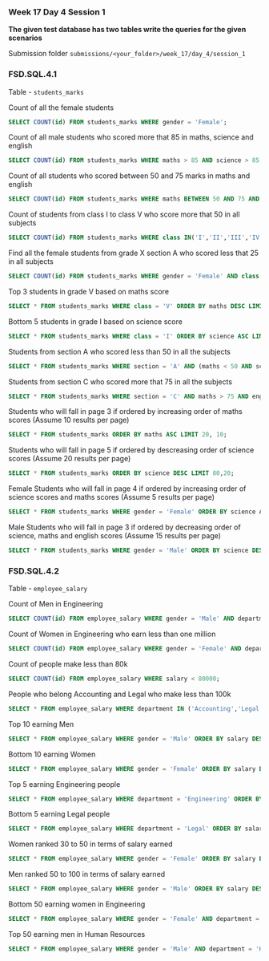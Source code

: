 ### Week 17 Day 4 Session 1

**The given test database has two tables write the queries for the given scenarios**

Submission folder `submissions/<your_folder>/week_17/day_4/session_1`

### FSD.SQL.4.1

Table - `students_marks`

Count of all the female students

```sql
SELECT COUNT(id) FROM students_marks WHERE gender = 'Female';
```

Count of all male students who scored more that 85 in maths, science and english

```sql
SELECT COUNT(id) FROM students_marks WHERE maths > 85 AND science > 85 AND english > 85;
```

Count of all students who scored between 50 and 75 marks in maths and english

```sql
SELECT COUNT(id) FROM students_marks WHERE maths BETWEEN 50 AND 75 AND english BETWEEN 50 AND 75;
```

Count of students from class I to class V who score more that 50 in all subjects

```sql
SELECT COUNT(id) FROM students_marks WHERE class IN('I','II','III','IV','V') AND (maths > 50 AND english > 50 AND science > 50);
```

Find all the female students from grade X  section A who scored  less that 25 in all subjects

```sql
SELECT COUNT(id) FROM students_marks WHERE gender = 'Female' AND class = 'X' AND section = 'A' AND (maths < 25 AND science < 25 AND english < 25);
```

Top 3 students in grade V based on maths score

```sql
SELECT * FROM students_marks WHERE class = 'V' ORDER BY maths DESC LIMIT 3;
```

Bottom 5 students in grade I based on science score

```sql
SELECT * FROM students_marks WHERE class = 'I' ORDER BY science ASC LIMIT 5;
```

Students from section A who scored less than 50 in all the subjects

```sql
SELECT * FROM students_marks WHERE section = 'A' AND (maths < 50 AND science < 50 AND english < 50);
```

Students from section C who scored more that 75 in all the subjects

```sql
SELECT * FROM students_marks WHERE section = 'C' AND maths > 75 AND english > 75 AND science > 75;
```

Students who will fall in page 3 if ordered by increasing order of maths scores (Assume 10 results per page)

```sql
SELECT * FROM students_marks ORDER BY maths ASC LIMIT 20, 10;
```

Students who will fall in page 5 if ordered by descreasing order of science scores (Assume 20 results per page)

```sql
SELECT * FROM students_marks ORDER BY science DESC LIMIT 80,20;
```


Female Students who will fall in page 4 if ordered by increasing order of science scores and maths scores (Assume 5 results per page)

```sql
SELECT * FROM students_marks WHERE gender = 'Female' ORDER BY science ASC, maths ASC LIMIT 15,5;
```

Male Students who will fall in page 3 if ordered by decreasing order of science, maths and english scores (Assume 15 results per page)

```sql
SELECT * FROM students_marks WHERE gender = 'Male' ORDER BY science DESC, maths DESC, english DESC LIMIT 30,15;
```

### FSD.SQL.4.2

Table - `employee_salary`

Count of Men in Engineering

```sql
SELECT COUNT(id) FROM employee_salary WHERE gender = 'Male' AND department = 'Engineering';
```

Count of Women in Engineering who earn less than one million

```sql
SELECT COUNT(id) FROM employee_salary WHERE gender = 'Female' AND department = 'Engineering' AND salary < 1000000;
```

Count of people make less than 80k

```sql
SELECT COUNT(id) FROM employee_salary WHERE salary < 80000;
```

People who belong Accounting and Legal who make less than 100k 

```sql
SELECT * FROM employee_salary WHERE department IN ('Accounting','Legal') AND salary < 100000;
```

Top 10 earning Men

```sql
SELECT * FROM employee_salary WHERE gender = 'Male' ORDER BY salary DESC LIMIT 10;
```

Bottom 10 earning Women

```sql
SELECT * FROM employee_salary WHERE gender = 'Female' ORDER BY salary DESC LIMIT 10;
```

Top 5 earning Engineering people

```sql
SELECT * FROM employee_salary WHERE department = 'Engineering' ORDER BY salary DESC LIMIT 5;
```

Bottom 5 earning Legal people

```sql
SELECT * FROM employee_salary WHERE department = 'Legal' ORDER BY salary ASC LIMIT 5;
```

Women ranked 30 to 50 in terms of salary earned

```sql
SELECT * FROM employee_salary WHERE gender = 'Female' ORDER BY salary DESC LIMIT 30,20;
```

Men ranked 50 to 100 in terms of salary earned

```sql
SELECT * FROM employee_salary WHERE gender = 'Male' ORDER BY salary DESC LIMIT 50,50;
```

Bottom 50 earning women in Engineering

```sql
SELECT * FROM employee_salary WHERE gender = 'Female' AND department = 'Engineering' ORDER BY salary ASC LIMIT 50;
```

Top 50 earning men in Human Resources

```sql
SELECT * FROM employee_salary WHERE gender = 'Male' AND department = 'Human Resources' ORDER BY salary DESC LIMIT 50;
```